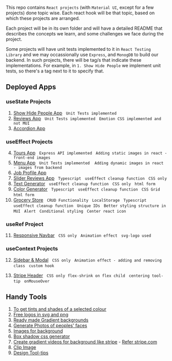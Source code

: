 This repo contains `React projects` (with `Material UI`, except for a few projects) done topic wise. Each react hook will be that topic, based on which these projects are arranged.

Each project will be in its own folder and will have a detailed README that describes the concepts we learn, and some challenges we face during the project.

Some projects will have unit tests implemented to it in `React Testing Library` and we may occassionally use `Express`, and `MonogDB` to build our backend. In such projects, there will be tag/s that indicate these implementations. For example, in `1. Show Hide People` we implement unit tests, so there's a tag next to it to specify that.

## Deployed Apps

### useState Projects

1. [Show Hide People App](https://1-show-hide-people-app.netlify.app/) &nbsp; `Unit Tests implemented`
2. [Reviews App](https://2-reviews-app.netlify.app/) &nbsp; `Unit Tests implemented` &nbsp; `Emotion CSS implemented and not MUI`
3. [Accordion App](https://4-accordion-questions-app.netlify.app/)

### useEffect Projects

4. [Tours App](https://3-tours-app.netlify.app/) &nbsp; `Express API implemented` &nbsp; `Adding static images in react - front-end images`
5. [Menu App](https://5-menu-app.netlify.app/) &nbsp; `Unit Tests implemented `&nbsp; `Adding dynamic images in react - images from backend`
6. [Job Profile App](https://6-job-profile-app.netlify.app/)
7. [Slider Reviews App](https://7-review-slider.netlify.app/) &nbsp; `Typescript` &nbsp; `useEffect cleanup function` &nbsp; `CSS only`
8. [Text Generator](https://8-text-generator.netlify.app/) &nbsp; `useEffect cleanup function` &nbsp; `CSS only` &nbsp; `html form`
9. [Color Generator](https://9-colour-generator.netlify.app/) &nbsp; `Typescript` &nbsp; `useEffect cleanup function` &nbsp; `CSS Grid` &nbsp; `html form`
10. [Grocery Store](https://10-grocery-store.netlify.app/) &nbsp; `CRUD Functionality` &nbsp; `LocalStorage` &nbsp; `Typescript` &nbsp; `useEffect cleanup function` &nbsp; `Unique IDs` &nbsp; `Better styling structure in MUI` &nbsp; `Alert` &nbsp; `Conditional styling` &nbsp; `Center react icon`

### useRef Project

11. [Responsive Navbar](https://11-responsive-navbar.netlify.app/) &nbsp; `CSS only` &nbsp; `Animation effect` &nbsp; `svg-logo used` &nbsp;

### useContext Projects

12. [Sidebar & Modal](https://12-sidebar-modal-app.netlify.app/) &nbsp; `CSS only` &nbsp; `Animation effect - adding and removing class` &nbsp; `custom hook`

13. [Stripe Header]() &nbsp; `CSS only` &nbsp;`flex-shrink on flex child` &nbsp; `centering tool-tip` &nbsp; `onMouseOver`

## Handy Tools

1. [To get tints and shades of a selected colour](https://maketintsandshades.com/)
2. [Free logos in svg and png](https://myfreelogomaker.com/)
3. [Ready made Gradient backgrounds](https://uigradients.com/)
4. [Generate Photos of peoples' faces](https://generated.photos/)
5. [Images for background](https://unsplash.com/)
6. [Box shadow css generator](https://html-css-js.com/css/generator/box-shadow/)
7. [Create gradient videos for background like stripe](<(https://codesandbox.io/s/bxnsx?file=/src/App.js:0-617)>) - [Refer stripe.com](https://stripe.com/en-ca)
8. [Clip Image](https://bennettfeely.com/clippy/)
9. [Design Tool-tips](https://blog.logrocket.com/creating-beautiful-tooltips-with-only-css/)
